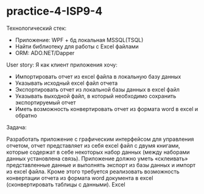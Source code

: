 # practice-4-ISP9-4

Технологический стек:

* Приложение: WPF + бд локальная MSSQL(TSQL)
* Найти библиотеку для работы с Excel файлами
* ORM: ADO.NET/Dapper

User story:
Я как клиент приложения хочу: 
* Импортировать отчет из excel файла в локальную базу данных
* Указывать исходный excel файл отчета
* Экспортировать отчет из локальной базы данных в excel файл
* Указывать выходной файл, в который необходимо сохранить экспортируемый отчет
* Иметь возможность конвертировать отчет из формата word в excel и обратно

Задача:

Разработать приложение с графическим интерфейсом для управления отчетом, отчет представляет из себя excel файл с двумя книгами, которые содержат в себе некоторых набор данных (между наборами данных установлена связь). Приложение должно уметь «склеивать» представленные данные и выполнять экспорт из базы данных и импорт из excel файла. Кроме этого требуется реализовать возможность конвертации отчета из формата word документа в excel (сконвертировать таблицы с данными).
Excel
